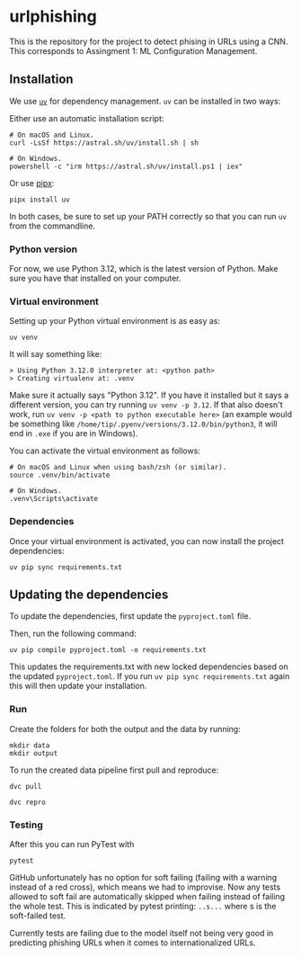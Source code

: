 # urlphishing

This is the repository for the project to detect phising in URLs using a CNN. This corresponds to Assingment 1: ML Configuration Management.

## Installation

We use [`uv`](https://github.com/astral-sh/uv) for dependency management. `uv` can be installed in two ways:

Either use an automatic installation script:
```
# On macOS and Linux.
curl -LsSf https://astral.sh/uv/install.sh | sh

# On Windows.
powershell -c "irm https://astral.sh/uv/install.ps1 | iex"
```

Or use [pipx](https://github.com/pypa/pipx):

```
pipx install uv
```

In both cases, be sure to set up your PATH correctly so that you can run `uv` from the commandline.

### Python version

For now, we use Python 3.12, which is the latest version of Python. Make sure you have that installed on your computer.

### Virtual environment

Setting up your Python virtual environment is as easy as:

```
uv venv
```

It will say something like:
```
> Using Python 3.12.0 interpreter at: <python path>
> Creating virtualenv at: .venv
```

Make sure it actually says "Python 3.12". If you have it installed but it says a different version, you can try running `uv venv -p 3.12`. If that also doesn't work, run `uv venv -p <path to python executable here>` (an example would be something like `/home/tip/.pyenv/versions/3.12.0/bin/python3`, it will end in `.exe` if you are in Windows).

You can activate the virtual environment as follows:

```
# On macOS and Linux when using bash/zsh (or similar).
source .venv/bin/activate

# On Windows.
.venv\Scripts\activate
```

### Dependencies

Once your virtual environment is activated, you can now install the project dependencies:

```
uv pip sync requirements.txt
```

## Updating the dependencies

To update the dependencies, first update the `pyproject.toml` file.

Then, run the following command:

```
uv pip compile pyproject.toml -o requirements.txt
```

This updates the requirements.txt with new locked dependencies based on the updated `pyproject.toml`. If you run `uv pip sync requirements.txt` again this will then update your installation.

<!-- ### Download Data
We use the phishing detection dataset from Aravindh Annamalai on Kaggle (https://www.kaggle.com/datasets/aravindhannamalai/dl-dataset).

 You can either download the dataset directly from the website or use `python src/download_data.py`. For the second method you will need your Kaggle API token, follow this tutorial (https://ravi-chan.medium.com/how-to-download-any-data-set-from-kaggle-7e2adc152d7f). 

### Get Data
After having downloaded the data from Kaggle, the following files (`test.txt`, `train.txt` and `val.txt`)  will be stored in the `dl-dataset\DL Dataset\` folder. By running `python src/get_data.py` the data will be stored in `csv_files\test_data.csv`, `csv_files\train_data.csv` and `csv_files\val_data.csv`. 

### Process Data
The text data must also be tokenized and the labels must be encoded, this is done by running inside your environment `python src/process_data.py`. It takes the data stored in the csv files and saves the tokenized versions in `csv_files\x_test.csv`, etc. .

### Train
Run `python src/train.py` to train the model stored in `src\model.py` and save it to `models/phishing_model.h5`. -->

<!-- ### DVC
To create a data pipeline we have used DVC (https://dvc.org/). By running `dvc init` you initialise DVC to setup the pipeline. 

You can either use a local remote DVC by running: `dvc remote add -d mylocalremote ~/ remotedvc`.

Or you can use a cloud remote like google drive following the instructions on this page (https://dvc.org/doc/user-guide/data-management/remote-storage/google-drive#url-format).

By running `dvc repro` a new version of the pipeline is executed. 

Run `dvc push` to push to the remote you created, remember to set your desired remote as default using `dvc remote default mylocalremote`

DVC also has an option to run experiments using `dvc exp run`. The accuracy and loss from each run is saved and can be viewed using `dvc exp show`.  -->
### Run
Create the folders for both the output and the data by running:
```
mkdir data
mkdir output
```

To run the created data pipeline first pull and reproduce:
```
dvc pull

dvc repro
```

### Testing

After this you can run PyTest with

```
pytest

```

GitHub unfortunately has no option for soft failing (failing with a warning instead of a red cross), which means we had to improvise. Now any tests allowed to soft fail are automatically skipped when failing instead of failing the whole test. This is indicated by pytest printing: `..s...` where s is the soft-failed test.

Currently tests are failing due to the model itself not being very good in predicting phishing URLs when it comes to internationalized URLs.
